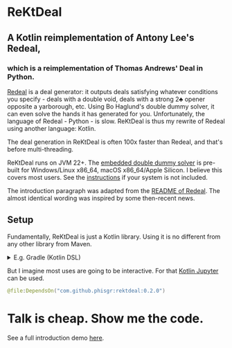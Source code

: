 # ReKtDeal

## A Kotlin reimplementation of Antony Lee's Redeal,

### which is a reimplementation of Thomas Andrews' Deal in Python.

[Redeal](https://github.com/anntzer/redeal) is a deal generator:
it outputs deals satisfying whatever conditions you specify -
deals with a double void, deals with a strong 2♣️ opener opposite a yarborough, etc.
Using Bo Haglund's double dummy solver,
it can even solve the hands it has generated for you.
Unfortunately, the language of Redeal - Python - is slow.
ReKtDeal is thus my rewrite of Redeal using another language: Kotlin.

The deal generation in ReKtDeal is often 100x faster than Redeal,
and that's before multi-threading.

ReKtDeal runs on JVM 22+.
The [embedded double dummy solver](./dds4j) is pre-built for
Windows/Linux x86_64, macOS x86_64/Apple Silicon.
I believe this covers most users.
See the [instructions](./dds4j#custom-binary) if your system is not included.

The introduction paragraph was adapted from the [README of Redeal](
https://github.com/anntzer/redeal/blob/main/README.rst).
The almost identical wording was inspired by some then-recent news.

## Setup

Fundamentally, ReKtDeal is just a Kotlin library.
Using it is no different from any other library from Maven.

<details>
  <summary>E.g. Gradle (Kotlin DSL)</summary>

```kotlin
dependencies {
    implementation("com.github.phisgr:rektdeal:0.2.0")
}

// Set the JVM args
application {
    applicationDefaultJvmArgs = listOf("--enable-native-access=ALL-UNNAMED")
}
```

</details>

But I imagine most uses are going to be interactive.
For that [Kotlin Jupyter](https://github.com/Kotlin/kotlin-jupyter) can be used.

```kotlin
@file:DependsOn("com.github.phisgr:rektdeal:0.2.0")
```

# Talk is cheap. Show me the code.

See a full introduction demo [here](examples/introduction.ipynb).
